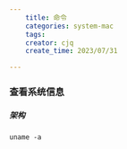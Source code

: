 ```yaml
---
    title: 命令
    categories: system-mac
    tags:
    creator: cjq
    create_time: 2023/07/31

---
```




### 查看系统信息

##### 架构

```shell
uname -a
```

